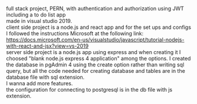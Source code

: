 full stack project, PERN, with authentication and authorization using JWT<br/>
including a to do list app<br/>
made in visual studio 2019.<br/>
client side project is a  node.js and react app and for the set ups and configs I followed the instructions Microsoft at the following link:<br/>
https://docs.microsoft.com/en-us/visualstudio/javascript/tutorial-nodejs-with-react-and-jsx?view=vs-2019<br/>
server side project is a node.js app using express and when creating it I choosed "blank node.js express 4 application" among the options.
I created the database in pgAdmin 4 using the create option rather than writing sql query, but all the code needed for creating database and tables are in the database file with sql extension.<br/>
I wanna add more features.<br/>
the configuration for connecting to postgresql is in the db file with js extension.<br/>
